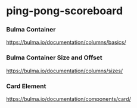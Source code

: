 # ping-pong-scoreboard

### Bulma Container
https://bulma.io/documentation/columns/basics/

### Bulma Container Size and Offset
https://bulma.io/documentation/columns/sizes/

### Card Element
https://bulma.io/documentation/components/card/

